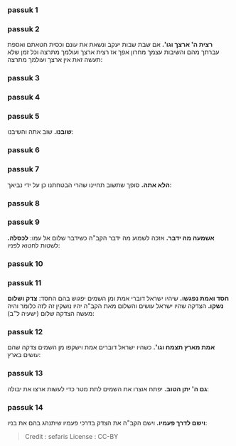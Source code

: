 
### passuk 1

### passuk 2
<b>רצית ה' ארצך וגו'.</b> אם שבת שבות יעקב ונשאת את עונם וכסית חטאתם ואספת עברתך מהם והשיבות עצמך מחרון אפך אז רצית ארצך ועולמך מתרצה וכל זמן שלא תעשה זאת אין ארצך ועולמך מתרצה:

### passuk 3

### passuk 4

### passuk 5
<b>שובנו.</b> שוב אתה והשיבנו:

### passuk 6

### passuk 7
<b>הלא אתה.</b> סופך שתשוב תחיינו שהרי הבטחתנו כן על ידי נביאך:

### passuk 8

### passuk 9
<b>אשמעה מה ידבר.</b> אזכה לשמוע מה ידבר הקב"ה כשידבר שלום אל עמו:
<b>לכסלה.</b> לשטות לחטוא לפניו:

### passuk 10

### passuk 11
<b>חסד ואמת נפגשו.</b> שיהיו ישראל דוברי אמת ומן השמים יפגוש בהם החסד:
<b>צדק ושלום נשקו.</b> הצדקה שהיו ישראל עושים והשלום מאת הקב"ה יהיו נושקין זה לזה כלומר והיה מעשה הצדקה שלום (ישעיה ל"ב):

### passuk 12
<b>אמת מארץ תצמח וגו'.</b> כשהיו ישראל דוברים אמת וישקפו מן השמים צדקה שהם עושים בארץ:

### passuk 13
<b>גם ה' יתן הטוב.</b> יפתח אוצרו את השמים לתת מטר כדי לעשות ארצו את יבולה:

### passuk 14
<b>וישם לדרך פעמיו.</b> וישם הקב"ה את הצדק בדרכי פעמיו שיתנהג בהם את בניו:

>Credit : sefaris
>License : CC-BY